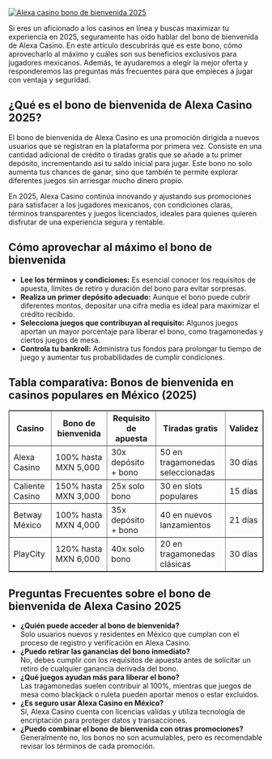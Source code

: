 [![Alexa casino bono de bienvenida 2025](https://123-caf.pages.dev/gitsignup.png)](https://vrmoo.ru/Bt82HjjY)

<p>Si eres un aficionado a los casinos en línea y buscas maximizar tu experiencia en 2025, seguramente has oído hablar del bono de bienvenida de Alexa Casino. En este artículo descubrirás qué es este bono, cómo aprovecharlo al máximo y cuáles son sus beneficios exclusivos para jugadores mexicanos. Además, te ayudaremos a elegir la mejor oferta y responderemos las preguntas más frecuentes para que empieces a jugar con ventaja y seguridad.</p>  <h2>¿Qué es el bono de bienvenida de Alexa Casino 2025?</h2> <p>El bono de bienvenida de Alexa Casino es una promoción dirigida a nuevos usuarios que se registran en la plataforma por primera vez. Consiste en una cantidad adicional de crédito o tiradas gratis que se añade a tu primer depósito, incrementando así tu saldo inicial para jugar. Este bono no solo aumenta tus chances de ganar, sino que también te permite explorar diferentes juegos sin arriesgar mucho dinero propio.</p> <p>En 2025, Alexa Casino continúa innovando y ajustando sus promociones para satisfacer a los jugadores mexicanos, con condiciones claras, términos transparentes y juegos licenciados, ideales para quienes quieren disfrutar de una experiencia segura y rentable.</p>  <h2>Cómo aprovechar al máximo el bono de bienvenida</h2> <ul>   <li><strong>Lee los términos y condiciones:</strong> Es esencial conocer los requisitos de apuesta, límites de retiro y duración del bono para evitar sorpresas.</li>   <li><strong>Realiza un primer depósito adecuado:</strong> Aunque el bono puede cubrir diferentes montos, depositar una cifra media es ideal para maximizar el crédito recibido.</li>   <li><strong>Selecciona juegos que contribuyan al requisito:</strong> Algunos juegos aportan un mayor porcentaje para liberar el bono, como tragamonedas y ciertos juegos de mesa.</li>   <li><strong>Controla tu bankroll:</strong> Administra tus fondos para prolongar tu tiempo de juego y aumentar tus probabilidades de cumplir condiciones.</li> </ul>  <h2>Tabla comparativa: Bonos de bienvenida en casinos populares en México (2025)</h2> <table border="1" cellpadding="8" cellspacing="0">   <thead>     <tr>       <th>Casino</th>       <th>Bono de bienvenida</th>       <th>Requisito de apuesta</th>       <th>Tiradas gratis</th>       <th>Validez</th>     </tr>   </thead>   <tbody>     <tr>       <td>Alexa Casino</td>       <td>100% hasta MXN 5,000</td>       <td>30x depósito + bono</td>       <td>50 en tragamonedas seleccionadas</td>       <td>30 días</td>     </tr>     <tr>       <td>Caliente Casino</td>       <td>150% hasta MXN 3,000</td>       <td>25x solo bono</td>       <td>30 en slots populares</td>       <td>15 días</td>     </tr>     <tr>       <td>Betway México</td>       <td>100% hasta MXN 4,000</td>       <td>35x depósito + bono</td>       <td>40 en nuevos lanzamientos</td>       <td>21 días</td>     </tr>     <tr>       <td>PlayCity</td>       <td>120% hasta MXN 6,000</td>       <td>40x solo bono</td>       <td>20 en tragamonedas clásicas</td>       <td>30 días</td>     </tr>   </tbody> </table>  <h2>Preguntas Frecuentes sobre el bono de bienvenida de Alexa Casino 2025</h2> <ul>   <li><strong>¿Quién puede acceder al bono de bienvenida?</strong><br>   Solo usuarios nuevos y residentes en México que cumplan con el proceso de registro y verificación en Alexa Casino.</li>      <li><strong>¿Puedo retirar las ganancias del bono inmediato?</strong><br>   No, debes cumplir con los requisitos de apuesta antes de solicitar un retiro de cualquier ganancia derivada del bono.</li>      <li><strong>¿Qué juegos ayudan más para liberar el bono?</strong><br>   Las tragamonedas suelen contribuir al 100%, mientras que juegos de mesa como blackjack o ruleta pueden aportar menos o estar excluidos.</li>      <li><strong>¿Es seguro usar Alexa Casino en México?</strong><br>   Sí, Alexa Casino cuenta con licencias válidas y utiliza tecnología de encriptación para proteger datos y transacciones.</li>      <li><strong>¿Puedo combinar el bono de bienvenida con otras promociones?</strong><br>   Generalmente no, los bonos no son acumulables, pero es recomendable revisar los términos de cada promoción.</li> </ul>